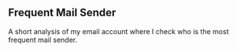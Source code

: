 ## Frequent Mail Sender 
A short analysis of my email account where I check who is the most frequent mail sender.
